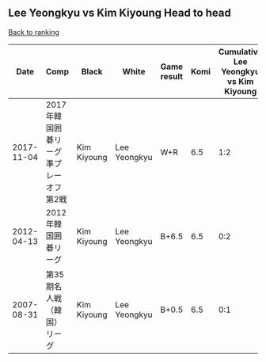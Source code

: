 ## Lee Yeongkyu vs Kim Kiyoung Head to head

[Back to ranking](../../index.md)




| **Date** | **Comp** | **Black** | **White** | **Game result** | **Komi** | **Cumulative Lee Yeongkyu vs Kim Kiyoung** | **Lee Yeongkyu streak** | **Kim Kiyoung streak** | 
| --- | --- | --- | --- | --- | --- | --- | --- | --- |
| 2017-11-04 | 2017年韓国囲碁リーグ準プレーオフ第2戦 | Kim Kiyoung | Lee Yeongkyu | W+R | 6.5 | 1:2 | 1 | 0 | 
| 2012-04-13 | 2012年韓国囲碁リーグ | Kim Kiyoung | Lee Yeongkyu | B+6.5 | 6.5 | 0:2 | 0 | 2 | 
| 2007-08-31 | 第35期名人戦（韓国）リーグ | Kim Kiyoung | Lee Yeongkyu | B+0.5 | 6.5 | 0:1 | 0 | 1 |




